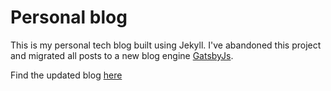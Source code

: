 # Personal blog

This is my personal tech blog built using Jekyll. I've abandoned this project and migrated all posts to a new blog engine [GatsbyJs](https://www.gatsbyjs.com/).

Find the updated blog [here](https://robinraju.io) 
